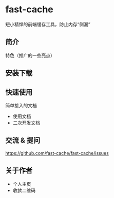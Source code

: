 # fast-cache

短小精悍的前端缓存工具，防止内存“侧漏”

## 简介

特色（推广的一些亮点）

## 安装下载


## 快速使用

简单接入的文档

- 使用文档
- 二次开发文档

## 交流 & 提问

https://github.com/fast-cache/fast-cache/issues

## 关于作者

- 个人主页
- 收款二维码




